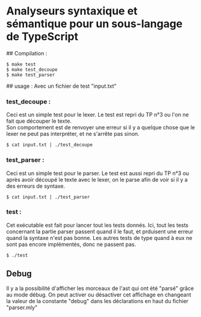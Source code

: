 
# Analyseurs syntaxique et sémantique pour un sous-langage de TypeScript

## Compilation :
```
$ make test
$ make test_decoupe
$ make test_parser
```

## usage :
Avec un fichier de test "input.txt"
### test_decoupe :
Ceci est un simple test pour le lexer. Le test est repri du TP n°3 ou l'on ne fait que découper le texte.  
Son comportement est de renvoyer une erreur si il y a quelque chose que le lexer ne peut pas interpréter, et ne s'arrête pas sinon.
```
$ cat input.txt | ./test_decoupe
```

### test_parser :
Ceci est un simple test pour le parser. Le test est aussi repri du TP n°3 ou après avoir découpé le texte avec le lexer, on le parse afin de voir si il y a des erreurs de syntaxe.
```
$ cat input.txt | ./test_parser
```

### test :
Cet exécutable est fait pour lancer tout les tests donnés. Ici, tout les tests concernant la partie parser passent quand il le faut, et prduisent une erreur quand la syntaxe n'est pas bonne.
Les autres tests de type quand à eux ne sont pas encore implémentés, donc ne passent pas.
```
$ ./test
```

## Debug
Il y a la possibilité d'afficher les morceaux de l'ast qui ont été "parsé" grâce au mode débug. 
On peut activer ou désactiver cet affichage en changeant la valeur de la constante "debug" dans les déclarations en haut du fichier "parser.mly" 
